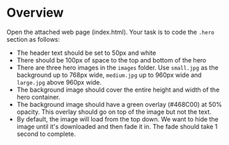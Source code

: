 # Overview

Open the attached web page (index.html). Your task is to code the `.hero` section
as follows:

* The header text should be set to 50px and white
* There should be 100px of space to the top and bottom of the hero
* There are three hero images in the `images` folder. Use `small.jpg` as the background up to
768px wide, `medium.jpg` up to 960px wide and `large.jpg` above 960px wide.
* The background image should cover the entire height and width of the hero container.
* The background image should have a green overlay (#468C00) at 50% opacity. This
overlay should go on top of the image but not the text.
* By default, the image will load from the top down. We want to hide the image until
it's downloaded and then fade it in. The fade should take 1 second to complete. 
